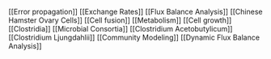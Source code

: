 [[Error propagation]]
[[Exchange Rates]]
[[Flux Balance Analysis]]
[[Chinese Hamster Ovary Cells]]
[[Cell fusion]]
[[Metabolism]]
[[Cell growth]]
[[Clostridia]]
[[Microbial Consortia]]
[[Clostridium Acetobutylicum]]
[[Clostridium Ljungdahlii]]
[[Community Modeling]]
[[Dynamic Flux Balance Analysis]]

